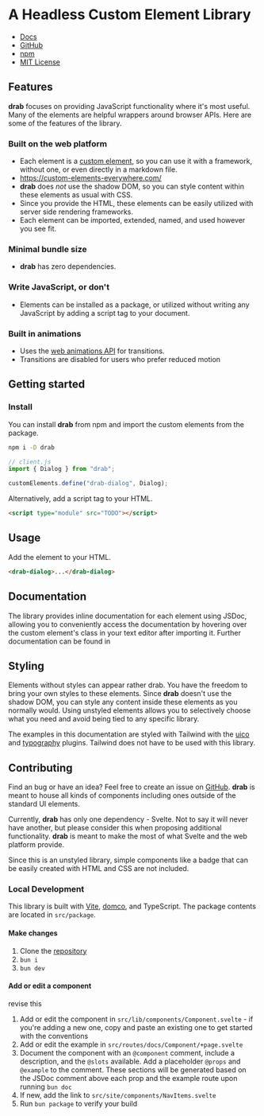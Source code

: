 # A Headless Custom Element Library

- [Docs](https://drab.robino.dev)
- [GitHub](https://github.com/rossrobino/drab)
- [npm](https://www.npmjs.com/package/drab)
- [MIT License](https://github.com/rossrobino/drab/blob/main/LICENSE.md)

## Features

**drab** focuses on providing JavaScript functionality where it's most useful. Many of the elements are helpful wrappers around browser APIs. Here are some of the features of the library.

### Built on the web platform

- Each element is a [custom element](TODO), so you can use it with a framework, without one, or even directly in a markdown file.
- https://custom-elements-everywhere.com/
- **drab** does _not_ use the shadow DOM, so you can style content within these elements as usual with CSS.
- Since you provide the HTML, these elements can be easily utilized with server side rendering frameworks.
- Each element can be imported, extended, named, and used however you see fit.

### Minimal bundle size

- **drab** has zero dependencies.

### Write JavaScript, or don't

- Elements can be installed as a package, or utilized without writing any JavaScript by adding a script tag to your document.

### Built in animations

- Uses the [web animations API]() for transitions.
- Transitions are disabled for users who prefer reduced motion

## Getting started

### Install

You can install **drab** from npm and import the custom elements from the package.

```bash
npm i -D drab
```

```js
// client.js
import { Dialog } from "drab";

customElements.define("drab-dialog", Dialog);
```

Alternatively, add a script tag to your HTML.

```html
<script type="module" src="TODO"></script>
```

## Usage

Add the element to your HTML.

```html
<drab-dialog>...</drab-dialog>
```

## Documentation

The library provides inline documentation for each element using JSDoc, allowing you to conveniently access the documentation by hovering over the custom element's class in your text editor after importing it. Further documentation can be found in

## Styling

Elements without styles can appear rather drab. You have the freedom to bring your own styles to these elements. Since **drab** doesn't use the shadow DOM, you can style any content inside these elements as you normally would. Using unstyled elements allows you to selectively choose what you need and avoid being tied to any specific library.

The examples in this documentation are styled with Tailwind with the [uico](https://uico.robino.dev) and [typography](https://tailwindcss.com/docs/typography-plugin) plugins. Tailwind does not have to be used with this library.

## Contributing

Find an bug or have an idea? Feel free to create an issue on [GitHub](https://github.com/rossrobino/drab). **drab** is meant to house all kinds of components including ones outside of the standard UI elements.

Currently, **drab** has only one dependency - Svelte. Not to say it will never have another, but please consider this when proposing additional functionality. **drab** is meant to make the most of what Svelte and the web platform provide.

Since this is an unstyled library, simple components like a badge that can be easily created with HTML and CSS are not included.

### Local Development

This library is built with [Vite](https://vitejs.dev), [domco](https://domco.robino.dev), and TypeScript. The package contents are located in `src/package`.

#### Make changes

1. Clone the [repository](https://github.com/rossrobino/drab)
2. `bun i`
3. `bun dev`

#### Add or edit a component

revise this

1. Add or edit the component in `src/lib/components/Component.svelte` - if you're adding a new one, copy and paste an existing one to get started with the conventions
2. Add or edit the example in `src/routes/docs/Component/+page.svelte`
3. Document the component with an `@component` comment, include a description, and the `@slots` available. Add a placeholder `@props` and `@example` to the comment. These sections will be generated based on the JSDoc comment above each prop and the example route upon running `bun doc`
4. If new, add the link to `src/site/components/NavItems.svelte`
5. Run `bun package` to verify your build
